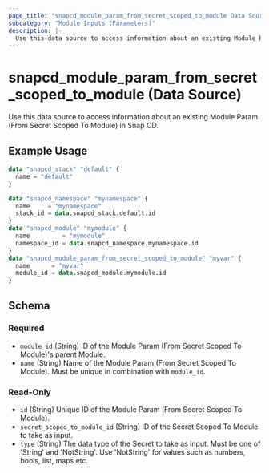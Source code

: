 ```yaml
---
page_title: "snapcd_module_param_from_secret_scoped_to_module Data Source - snapcd"
subcategory: "Module Inputs (Parameters)"
description: |-
  Use this data source to access information about an existing Module Param (From Secret Scoped To Module) in Snap CD.
---
```


# snapcd_module_param_from_secret_scoped_to_module (Data Source)

Use this data source to access information about an existing Module Param (From Secret Scoped To Module) in Snap CD.


## Example Usage

```terraform
data "snapcd_stack" "default" {
  name = "default"
}

data "snapcd_namespace" "mynamespace" {
  name     = "mynamespace"
  stack_id = data.snapcd_stack.default.id
}
data "snapcd_module" "mymodule" {
  name         = "mymodule"
  namespace_id = data.snapcd_namespace.mynamespace.id
}
data "snapcd_module_param_from_secret_scoped_to_module" "myvar" {
  name      = "myvar"
  module_id = data.snapcd_module.mymodule.id
}
```

<!-- schema generated by tfplugindocs -->
## Schema

### Required

- `module_id` (String) ID of the Module Param (From Secret Scoped To Module)'s parent Module.
- `name` (String) Name of the Module Param (From Secret Scoped To Module).  Must be unique in combination with `module_id`.

### Read-Only

- `id` (String) Unique ID of the Module Param (From Secret Scoped To Module).
- `secret_scoped_to_module_id` (String) ID of the Secret Scoped To Module to take as input.
- `type` (String) The data type of the Secret to take as input. Must be one of 'String' and 'NotString'. Use 'NotString' for values such as numbers, bools, list, maps etc.

